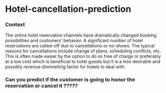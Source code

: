 # Hotel-cancellation-prediction 

### Context  

The online hotel reservation channels have dramatically changed booking possibilities and customers’ behavior. A significant number of hotel reservations are called-off due to cancellations or no-shows. The typical reasons for cancellations include change of plans, scheduling conflicts, etc. This is often made easier by the option to do so free of charge or preferably at a low cost which is beneficial to hotel guests but it is a less desirable and possibly revenue-diminishing factor for hotels to deal with. 
   
### Can you predict if the customer is going to honor the reservation or cancel it ?????
 
     
    
 
  
  
